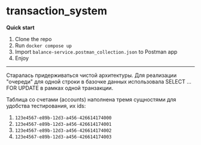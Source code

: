# transaction_system

**Quick start**

1. Clone the repo
2. Run `docker compose up`
3. Import `balance-service.postman_collection.json` to Postman app
4. Enjoy
---

Старалась придерживаться чистой архитектуры.
Для реализации "очереди" для одной строки в базочке данных использовала SELECT ... FOR UPDATE в рамках одной транзакции.


Таблица со счетами (accounts) наполнена тремя сущностями для удобства тестирования, их ids:
1. `123e4567-e89b-12d3-a456-426614174000` 
2. `123e4567-e89b-12d3-a456-426614174001`
3. `123e4567-e89b-12d3-a456-426614174002`
4. `123e4567-e89b-12d3-a456-426614174003`
